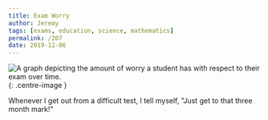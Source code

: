 ```yaml
---
title: Exam Worry
author: Jeremy
tags: [exams, education, science, mathematics]
permalink: /207
date: 2019-12-06
---
```


![A graph depicting the amount of worry a student has with respect to their exam over time.](https://res.cloudinary.com/dh3hm8pb7/image/upload/c_scale,q_auto:best,w_615/v1535842782/Handwaving/Published/ExamWorry.png){: .centre-image }

Whenever I get out from a difficult test, I tell myself, "Just get to that three month mark!"
